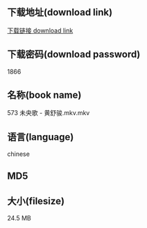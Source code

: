 ## 下载地址(download link)
[下载链接 download link](https://tutu365.netlify.app/?s=573+%E6%9C%AA%E5%A4%AE%E6%AD%8C+-+%E9%BB%84%E8%88%92%E9%AA%8F.mkv)

## 下载密码(download password)
1866

## 名称(book name)
573 未央歌 - 黄舒骏.mkv.mkv

## 语言(language)
chinese

## MD5


## 大小(filesize)
24.5 MB
